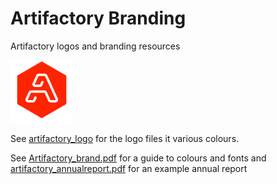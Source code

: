 # Artifactory Branding
Artifactory logos and branding resources

<img src="artifactory_logo/png/Artifactory_logo_MARK-HEX_ORANG.png" width="100">

See [artifactory_logo](artifactory_logo) for the logo files it various colours.

See [Artifactory_brand.pdf](guides/Artifactory_brand.pdf) for a guide to colours and fonts and [artifactory_annualreport.pdf](guides/artifactory_annualreport.pdf) for an example annual report
